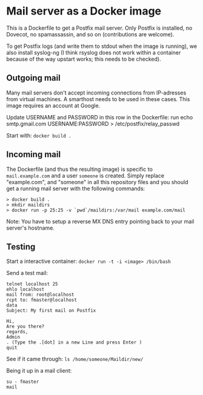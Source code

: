 Mail server as a Docker image
============================

This is a Dockerfile to get a Postfix mail server. Only Postfix is installed,
no Dovecot, no spamassassin, and so on (contributions are welcome).

To get Postfix logs (and write them to stdout when the image is running), we
also install syslog-ng (I think rsyslog does not work within a container
because of the way upstart works; this needs to be checked).


Outgoing mail
------------
Many mail servers don't accept incoming connections from IP-adresses
from virtual machines. A smarthost needs to be used in these cases. This
image requires an account at Google. 

Update USERNAME and PASSWORD in this row in the Dockerfile: 
run echo smtp.gmail.com USERNAME:PASSWORD > /etc/postfix/relay_passwd

Start with: `docker build .`


Incoming mail
-------------

The Dockerfile (and thus the resulting image) is specific to
`mail.example.com` and a user `someone` is created. Simply replace
"example.com", and "someone" in all this repository files and you should get a
running mail server with the following commands:

    > docker build .
    > mkdir maildirs
    > docker run -p 25:25 -v `pwd`/maildirs:/var/mail example.com/mail

Note: You have to setup a reverse MX DNS entry pointing back to your mail server's
hostname.


Testing
------

Start a interactive container: `docker run -t -i <image> /bin/bash`

Send a test mail:

```
telnet localhost 25
ehlo localhost
mail from: root@localhost
rcpt to: fmaster@localhost
data
Subject: My first mail on Postfix

Hi,
Are you there?
regards,
Admin
. (Type the .[dot] in a new Line and press Enter )
quit
```


See if it came through: `ls /home/someone/Maildir/new/`

Being it up in a mail client:

```
su - fmaster
mail
```
